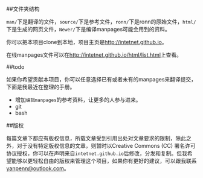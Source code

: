 ##文件夹结构

`man/`下是翻译的文件，`source/`下是参考文件，`ronn/`下是ronn的原始文件，`html/`下是生成的网页文件，`Newer/`下是编译manpages可能会用到的资料。

你可以把本项目clone到本地，项目主页是<http://intetnet.github.io>。

在线manpages文件可以在<http://intetnet.github.io/html/list.html>上查看。

##todo

如果你希望贡献本项目，你可以任意选择已有或者未有的manpages来翻译提交，下面是我最近在整理的手册。

* 增加`编辑manpages`的参考资料，让更多的人参与进来。
* git
* bash

##版权

每篇文章下都应有版权信息，所载文章受到引用出处对文章要求的限制，除此之外，对于没有特定版权信息的文章，则暂时以Creative Commons (CC) 署名许可协议授权，你可以在声明来自`intetnet.github.io`后修改，分发和复制。但我希望能够以更轻松自由的版权来管理这个项目，如果你有更好的建议，可以跟我联系 <yanpenn@outlook.com>。
